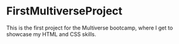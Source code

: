 # FirstMultiverseProject
This is the first project for the Multiverse bootcamp, where I get to showcase my HTML and CSS skills. 
